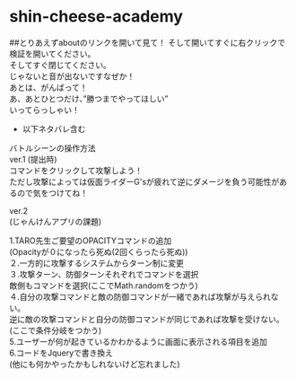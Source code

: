 # shin-cheese-academy

##とりあえずaboutのリンクを開いて見て！
そして開いてすぐに右クリックで検証を開いてください。<br>
そしてすぐ閉じてください。<br>
じゃないと音が出ないですなぜか！<br>
あとは、がんばって！<br>
あ、あとひとつだけ、”勝つまでやってほしい”<br>
いってらっしゃい！<br>

- 以下ネタバレ含む<br>








バトルシーンの操作方法<br>
ver.1 (提出時)<br>
コマンドをクリックして攻撃しよう！<br>
ただし攻撃によっては仮面ライダーG'sが疲れて逆にダメージを負う可能性があるので気をつけてね！

ver.2<br>
(じゃんけんアプリの課題)<br>


1.TARO先生ご要望のOPACITYコマンドの追加<br>
(Opacityが０になったら死ぬ(2回くらったら死ぬ))<br>
２.一方的に攻撃するシステムからターン制に変更<br>
３.攻撃ターン、防御ターンそれぞれでコマンドを選択<br>
敵側もコマンドを選択(ここでMath.randomをつかう)<br>
４.自分の攻撃コマンドと敵の防御コマンドが一緒であれば攻撃が与えられない。<br>
逆に敵の攻撃コマンドと自分の防御コマンドが同じであれば攻撃を受けない。<br>
(ここで条件分岐をつかう)<br>
5.ユーザーが何が起きているかわかるように画面に表示される項目を追加<br>
6.コードをJqueryで書き換え<br>
(他にも何かやったかもしれないけど忘れました)<br>